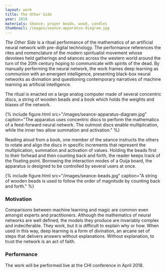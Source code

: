 ```yaml
---
layout: work
title: The Other Side
year: 2018
materials: Séance; prayer beads, wood, candles
thumbnail: /images/seance-apparatus-diagram.jpg
---
```


*The Other Side* is a ritual performance of the mathematics of an artificial neural network with pre-digital technology. The performance references the rites and nomenclature of the modern spiritualist movement whose devotees held gatherings and séances across the western world around the turn of the 20th century hoping to communicate with spirits of the dead. By manually performing the neural network, the work frames deep learning as communion with an emergent intelligence, presenting black-box neural networks as divination and questioning contemporary narratives of machine learning as artificial intelligence.

The ritual is enacted on a large analog computer made of several concentric discs, a string of wooden beads and a book which holds the weights and biases of the network.

{% include figure.html src="/images/seance-apparatus-diagram.jpg" caption="The apparatus uses concentric discs to perform the mathematics of a feed-forward neural network. The outmost discs enable multiplication, while the inner two allow summation and activation." %}

Reading aloud from a book, one member of the séance instructs the others to rotate and align the discs in specific increments that represent the multiplication, summation and activation of values. Holding the beads first to their forhead and then counting back and forth, the reader keeps track of the floating point. Borrowing the interaction modes of a Ouija board, the apparatus is designed to be controlled by several users at once.


{% include figure.html src="/images/seance-beads.jpg" caption="A string of wooden beads is used to follow the order of magnitude by counting back and forth." %}

### Motivation

Comparisons between machine learning and magic are common even amongst experts and practitioners. Although the mathematics of neural networks are well defined, the models they produce are invariably complex and indeciferable. They work, but it is difficult to explain why or how. When used in this way, deep learning is a form of divination, an arcane set of steps that delivers answers without explanations. Without explanation, to trust the network is an act of faith.

### Performance

The work will be performed live at the CHI conference in April 2018.

